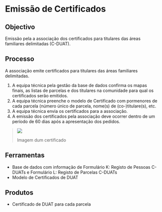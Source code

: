 # Emissão de Certificados

## Objectivo

Emissão pela a associação dos certificados para titulares das áreas familiares delimitadas \(C-DUAT\).

## Processo

A associação emite certificados para titulares das áreas familiares delimitadas.

1. A equipa técnica pela gestão da base de dados confirma os mapas finais, as listas de parcelas e dos titulares na comunidade para qual os certificados serão emitidos.
2. A equipa técnica preenche o modelo de Certificado com pormenores de cada parcela \(número único de parcela, nome\(s\) de \(co-\)titulare\(s\), etc.
3. A equipa técnica envia os certificados para a associação.
4. A emissão dos certificados pela associação deve ocorrer dentro de um período de 60 dias após a apresentação dos pedidos.

> ![](../.gitbook/assets/certificado.PNG)
>
> Imagem dum certificado

## Ferramentas

* Base de dados com informação de Formulário K: Registo de Pessoas C-DUATs e Formulário L: Registo de Parcelas C-DUATs
* Modelo de Certificados de DUAT

## Produtos

* Certificado de DUAT para cada parcela

